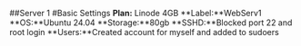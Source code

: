 ##Server 1
#Basic Settings
**Plan:** Linode 4GB
**Label:**WebServ1 
**OS:**Ubuntu 24.04
**Storage:**80gb
**SSHD:**Blocked port 22 and root login
**Users:**Created account for myself and added to sudoers
